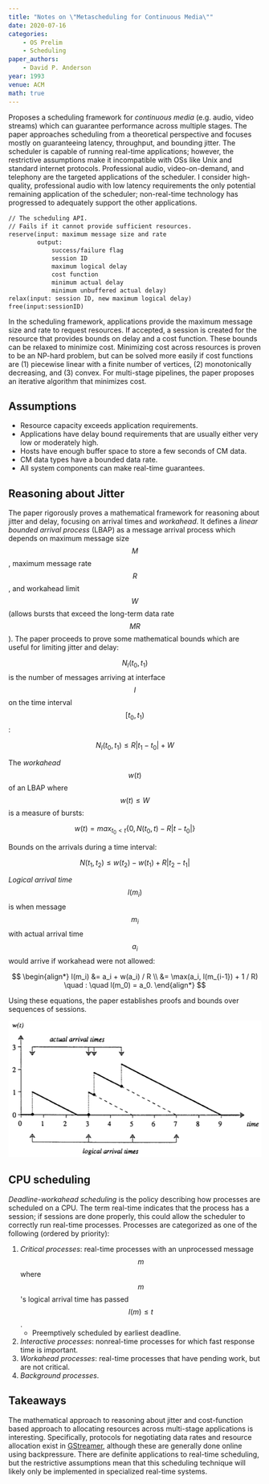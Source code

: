 ```yaml
---
title: "Notes on \"Metascheduling for Continuous Media\""
date: 2020-07-16
categories:
    - OS Prelim
    - Scheduling
paper_authors:
    - David P. Anderson
year: 1993
venue: ACM
math: true
---
```


Proposes a scheduling framework for *continuous media* (e.g. audio, video streams) which can guarantee performance across multiple stages.
The paper approaches scheduling from a theoretical perspective and focuses mostly on guaranteeing latency, throughput, and bounding jitter.
The scheduler is capable of running real-time applications; however, the restrictive assumptions make it incompatible with OSs like Unix and standard internet protocols.
Professional audio, video-on-demand, and telephony are the targeted applications of the scheduler. I consider high-quality, professional audio with low latency requirements the only potential remaining application of the scheduler; non-real-time technology has progressed to adequately support the other applications.

```
// The scheduling API.
// Fails if it cannot provide sufficient resources.
reserve(input: maximum message size and rate 
        output:
            success/failure flag
            session ID
            maximum logical delay
            cost function 
            minimum actual delay
            minimum unbuffered actual delay)
relax(input: session ID, new maximum logical delay)
free(input:sessionID)
```

In the scheduling framework, applications provide the maximum message size and rate to request resources.
If accepted, a session is created for the resource that provides bounds on delay and a cost function.
These bounds can be relaxed to minimize cost.
Minimizing cost across resources is proven to be an NP-hard problem, but can be solved more easily if cost functions are (1) piecewise linear with a finite number of vertices, (2) monotonically decreasing, and (3) convex.
For multi-stage pipelines, the paper proposes an iterative algorithm that minimizes cost.

## Assumptions

- Resource capacity exceeds application requirements.
- Applications have delay bound requirements that are usually either very low or moderately high.
- Hosts have enough buffer space to store a few seconds of CM data.
- CM data types have a bounded data rate.
- All system components can make real-time guarantees.

## Reasoning about Jitter

The paper rigorously proves a mathematical framework for reasoning about jitter and delay, focusing on arrival times and *workahead*.
It defines a *linear bounded arrival process* (LBAP) as a message arrival process which depends on maximum message size $$M$$, maximum message rate $$R$$, and workahead limit $$W$$ (allows bursts that exceed the long-term data rate $$MR$$).
The paper proceeds to prove some mathematical bounds which are useful for limiting jitter and delay:

$$N_I(t_0, t_1)$$ is the number of messages arriving at interface $$I$$ on the time interval $$[t_0, t_1)$$:

$$ N_I(t_0, t_1) \leq R|t_1 - t_0| + W $$

The *workahead* $$w(t)$$ of an LBAP where $$ w(t) \leq W $$ is a measure of bursts:

$$ w(t) = max_{t_0 < t} \{0, N(t_0, t) - R|t - t_0| \} $$

Bounds on the arrivals during a time interval:

$$ N(t_1, t_2) \leq w(t_2) - w(t_1) + R | t_2 - t_1 | $$

*Logical arrival time* $$l(m_i)$$ is when message $$m_i$$ with actual arrival time $$ a_i $$ would arrive if workahead were not allowed:

$$ \begin{align*}
l(m_i) &= a_i + w(a_i) / R \\
&= \max(a_i, l(m_{i-1}) + 1 / R) \quad : \quad l(m_0) = a_0.
\end{align*} $$

Using these equations, the paper establishes proofs and bounds over sequences of sessions.

![Graph of workahead and arrival times.](/data/pictures/posts/os_prelim/meta_scheduling_arrival_times.png)

## CPU scheduling

*Deadline-workahead scheduling* is the policy describing how processes are scheduled on a CPU. The term real-time indicates that the process has a session; if sessions are done properly, this could allow the scheduler to correctly run real-time processes. Processes are categorized as one of the following (ordered by priority):

1. *Critical processes*: real-time processes with an unprocessed message $$m$$ where $$m$$'s logical arrival time has passed $$l(m) \leq t$$.
   - Preemptively scheduled by earliest deadline.
2. *Interactive processes*: nonreal-time processes for which fast response time is important.
3. *Workahead processes*: real-time processes that have pending work, but are not critical.
4. *Background processes*.

## Takeaways

The mathematical approach to reasoning about jitter and cost-function based approach to allocating resources across multi-stage applications is interesting.
Specifically, protocols for negotiating data rates and resource allocation exist in [GStreamer](https://gstreamer.freedesktop.org/), although these are generally done online using backpressure.
There are definite applications to real-time scheduling, but the restrictive assumptions mean that this scheduling technique will likely only be implemented in specialized real-time systems.
